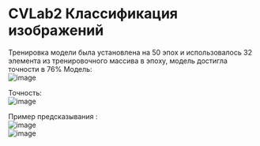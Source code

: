 # CVLab2 Классификация изображений   
Тренировка модели была установлена на 50 эпох и использовалось 32 элемента из тренировочного массива в эпоху, модель достигла точности в 76%
Модель:   
![image](https://user-images.githubusercontent.com/118428632/230138808-05b1ccad-133f-4478-acfc-2f6ad667793a.png)

Точность:   
![image](https://user-images.githubusercontent.com/118428632/230139059-20581544-0556-45f0-9ded-151325e2324f.png)


Пример предсказывания :   
![image](https://user-images.githubusercontent.com/118428632/230139775-f95fd96e-f8af-4225-8005-c70a1a7e2f4b.png)  
![image](https://user-images.githubusercontent.com/118428632/230139878-533464a2-d882-40e5-8192-bf0ea7716019.png)
